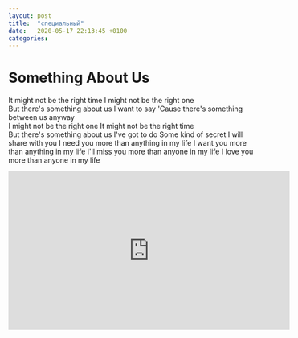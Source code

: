 ```yaml
---
layout: post
title:  "специальный"
date:   2020-05-17 22:13:45 +0100
categories:
---
```


# Something About Us

It might not be the right time
I might not be the right one
<br/>
But there's something about us I want to say
'Cause there's something between us anyway
<br/>
I might not be the right one
It might not be the right time
<br/>
But there's something about us I've got to do
Some kind of secret I will share with you
I need you more than anything in my life
I want you more than anything in my life
I'll miss you more than anyone in my life
I love you more than anyone in my life
<br/>
<iframe width="560" height="315" src="https://www.youtube.com/embed/2CCNswShJRc" frameborder="0" allow="accelerometer; autoplay; encrypted-media; gyroscope; picture-in-picture" allowfullscreen></iframe>
